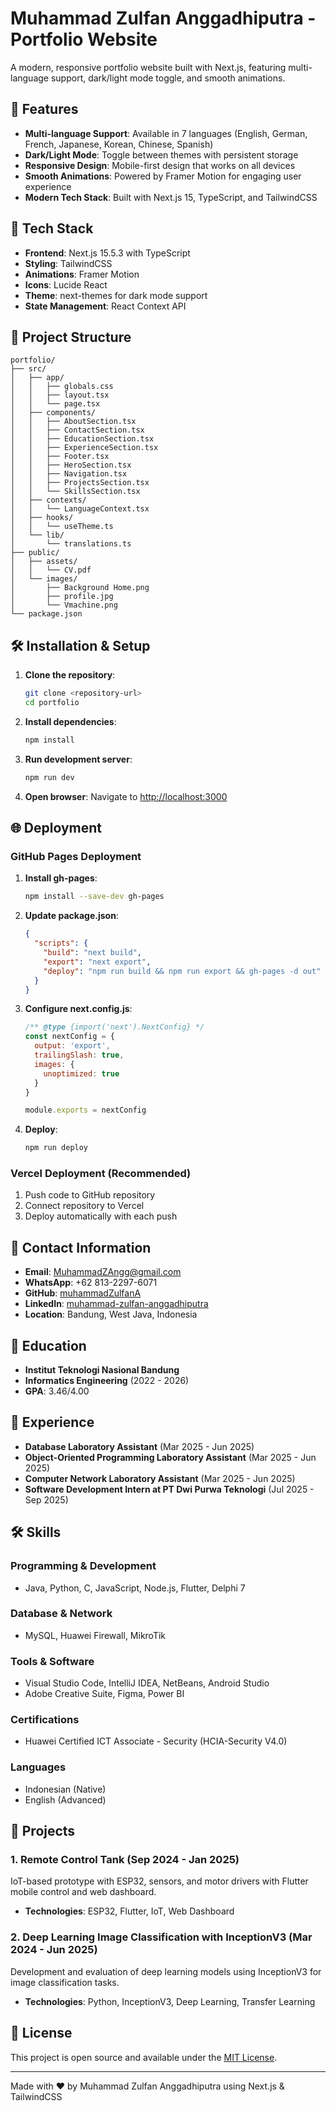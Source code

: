 # Muhammad Zulfan Anggadhiputra - Portfolio Website

A modern, responsive portfolio website built with Next.js, featuring multi-language support, dark/light mode toggle, and smooth animations.

## 🌟 Features

- **Multi-language Support**: Available in 7 languages (English, German, French, Japanese, Korean, Chinese, Spanish)
- **Dark/Light Mode**: Toggle between themes with persistent storage
- **Responsive Design**: Mobile-first design that works on all devices
- **Smooth Animations**: Powered by Framer Motion for engaging user experience
- **Modern Tech Stack**: Built with Next.js 15, TypeScript, and TailwindCSS

## 🚀 Tech Stack

- **Frontend**: Next.js 15.5.3 with TypeScript
- **Styling**: TailwindCSS
- **Animations**: Framer Motion
- **Icons**: Lucide React
- **Theme**: next-themes for dark mode support
- **State Management**: React Context API

## 📁 Project Structure

```
portfolio/
├── src/
│   ├── app/
│   │   ├── globals.css
│   │   ├── layout.tsx
│   │   └── page.tsx
│   ├── components/
│   │   ├── AboutSection.tsx
│   │   ├── ContactSection.tsx
│   │   ├── EducationSection.tsx
│   │   ├── ExperienceSection.tsx
│   │   ├── Footer.tsx
│   │   ├── HeroSection.tsx
│   │   ├── Navigation.tsx
│   │   ├── ProjectsSection.tsx
│   │   └── SkillsSection.tsx
│   ├── contexts/
│   │   └── LanguageContext.tsx
│   ├── hooks/
│   │   └── useTheme.ts
│   └── lib/
│       └── translations.ts
├── public/
│   ├── assets/
│   │   └── CV.pdf
│   └── images/
│       ├── Background Home.png
│       ├── profile.jpg
│       └── Vmachine.png
└── package.json
```

## 🛠️ Installation & Setup

1. **Clone the repository**:
   ```bash
   git clone <repository-url>
   cd portfolio
   ```

2. **Install dependencies**:
   ```bash
   npm install
   ```

3. **Run development server**:
   ```bash
   npm run dev
   ```

4. **Open browser**:
   Navigate to [http://localhost:3000](http://localhost:3000)

## 🌐 Deployment

### GitHub Pages Deployment

1. **Install gh-pages**:
   ```bash
   npm install --save-dev gh-pages
   ```

2. **Update package.json**:
   ```json
   {
     "scripts": {
       "build": "next build",
       "export": "next export",
       "deploy": "npm run build && npm run export && gh-pages -d out"
     }
   }
   ```

3. **Configure next.config.js**:
   ```javascript
   /** @type {import('next').NextConfig} */
   const nextConfig = {
     output: 'export',
     trailingSlash: true,
     images: {
       unoptimized: true
     }
   }
   
   module.exports = nextConfig
   ```

4. **Deploy**:
   ```bash
   npm run deploy
   ```

### Vercel Deployment (Recommended)

1. Push code to GitHub repository
2. Connect repository to Vercel
3. Deploy automatically with each push

## 📧 Contact Information

- **Email**: MuhammadZAngg@gmail.com
- **WhatsApp**: +62 813-2297-6071
- **GitHub**: [muhammadZulfanA](https://github.com/muhammadZulfanA)
- **LinkedIn**: [muhammad-zulfan-anggadhiputra](https://linkedin.com/in/muhammad-zulfan-anggadhiputra)
- **Location**: Bandung, West Java, Indonesia

## 🏫 Education

- **Institut Teknologi Nasional Bandung**
- **Informatics Engineering** (2022 - 2026)
- **GPA**: 3.46/4.00

## 💼 Experience

- **Database Laboratory Assistant** (Mar 2025 - Jun 2025)
- **Object-Oriented Programming Laboratory Assistant** (Mar 2025 - Jun 2025)
- **Computer Network Laboratory Assistant** (Mar 2025 - Jun 2025)
- **Software Development Intern at PT Dwi Purwa Teknologi** (Jul 2025 - Sep 2025)

## 🛠️ Skills

### Programming & Development
- Java, Python, C, JavaScript, Node.js, Flutter, Delphi 7

### Database & Network
- MySQL, Huawei Firewall, MikroTik

### Tools & Software
- Visual Studio Code, IntelliJ IDEA, NetBeans, Android Studio
- Adobe Creative Suite, Figma, Power BI

### Certifications
- Huawei Certified ICT Associate - Security (HCIA-Security V4.0)

### Languages
- Indonesian (Native)
- English (Advanced)

## 🚀 Projects

### 1. Remote Control Tank (Sep 2024 - Jan 2025)
IoT-based prototype with ESP32, sensors, and motor drivers with Flutter mobile control and web dashboard.
- **Technologies**: ESP32, Flutter, IoT, Web Dashboard

### 2. Deep Learning Image Classification with InceptionV3 (Mar 2024 - Jun 2025)
Development and evaluation of deep learning models using InceptionV3 for image classification tasks.
- **Technologies**: Python, InceptionV3, Deep Learning, Transfer Learning

## 📄 License

This project is open source and available under the [MIT License](LICENSE).

---

Made with ❤️ by Muhammad Zulfan Anggadhiputra using Next.js & TailwindCSS
